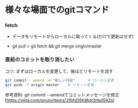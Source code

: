 # 様々な場面でのgitコマンド

### fetch 
- データをリモートからローカルに取ってくる(だけで更新はせず)

- git pull = git fetch && git merge origin/master

### 直前のコミットを取り消したい

コツ: まずはローカルを変更して、後ほどリモートを消す

```bash
git commit --amend -m "新しい内容"      # ローカル変更
git push -f origin master    # リモート変更
```

参考資料: git commit --amendでコミットメッセージを修正[https://qiita.com/piruty/items/2fbfd26fd8dcbfed592a]